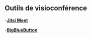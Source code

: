 ## Outils de visioconférence

-**[Jitsi Meet](https://jitsi.org)**

-**[BigBlueButton](https://bigbluebutton.org)**
